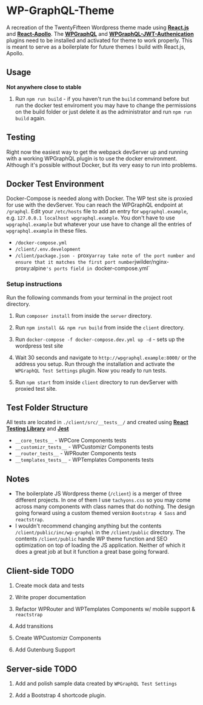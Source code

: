 # WP-GraphQL-Theme
A recreation of the TwentyFifteen Wordpress theme made using [**React.js**](https://reactjs.org) and [**React-Apollo**](https://apollographql.com). The [**WPGraphQL**](https://github.com/wp-graphql/wp-graphql) and [**WPGraphQL-JWT-Authenication**](https://github.com/wp-graphql/wp-graphql-jwt-authentication) plugins need to be installed and activated for theme to work properly. This is meant to serve as a boilerplate for future themes I build with React.js, Apollo.

## Usage 
**Not anywhere close to stable**
1. Run `npm run build` - if you haven't run the `build` command before but run the docker test enviroment you may have to change the permissions on the build folder or just delete it as the administrator and run `npm run build` again. 

## Testing
Right now the easiest way to get the webpack devServer up and running with a working WPGraphQL plugin is to use the docker environment. Although it's possible without Docker, but its very easy to run into problems.

## Docker Test Environment
Docker-Compose is needed along with Docker. The WP test site is proxied for use with the devServer. You can reach the WPGraphQL endpoint at `/graphql`. Edit your `/etc/hosts` file to add an entry for `wpgraphql.example`, e.g. `127.0.0.1 localhost wpgraphql.example`. You don't have to use `wpgraphql.example` but whatever your use have to change all the entries of `wpgraphql.example` in these files.

* `/docker-compose.yml`
* `/client/.env.development`
* `/client/package.json - `proxy` array take note of the port number and ensure that it matches the first port number `jwilder/nginx-proxy:alpine`'s ports field in `docker-compose.yml`

### Setup instructions
Run the following commands from your terminal in the project root directory.

1. Run `composer install` from inside the `server` directory.

2. Run `npm install && npm run build` from inside the `client` directory. 

3. Run `docker-compose -f docker-compose.dev.yml up -d` - sets up the wordpress test site

4. Wait 30 seconds and navigate to `http://wpgraphql.example:8000/` or the address you setup. Run through the installation and activate the `WPGraphQL Test Settings` plugin. Now you ready to run tests.

5. Run `npm start` from inside `client` directory to run devServer with proxied test site.

## Test Folder Structure
All tests are located in `./client/src/__tests__/` and created using [**React Testing Library**](https://github.com/kentcdodds/react-testing-library) and [**Jest**](https://jestjs.io) 

* `__core_tests__` - WPCore Components tests
* `__customizr_tests__` - WPCustomizr Components tests
* `__router_tests__` - WPRouter Components tests
* `__templates_tests__` - WPTemplates Components tests

## Notes
* The boilerplate JS Wordpress theme (`/client`) is a merger of three different projects. In one of them I use `tachyons.css` so you may come across many components with class names that do nothing. The design going forward using a custom themed version `Bootstrap 4 Sass` and `reactstrap`.
* I wouldn't recommend changing anything but the contents `/client/public/inc/wp-graphql` in the `/client/public` directory. The contents `/client/public` handle WP theme function and SEO optimization on top of loading the JS application. Neither of which it does a great job at but it function a great base going forward.

## Client-side TODO
1. Create mock data and tests

2. Write proper documentation

3. Refactor WPRouter and WPTemplates Components w/ mobile support & `reactstrap`

4. Add transitions

5. Create WPCustomizr Components

6. Add Gutenburg Support

## Server-side TODO
1. Add and polish sample data created by `WPGraphQL Test Settings`

2. Add a Bootstrap 4 shortcode plugin.
